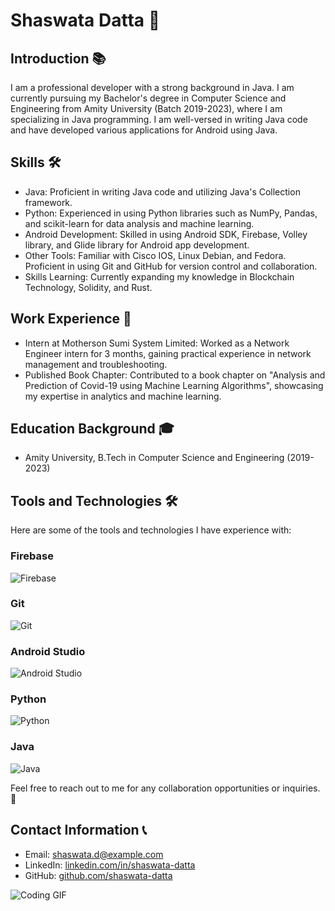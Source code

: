 # Shaswata Datta 🚀

## Introduction 📚
I am a professional developer with a strong background in Java. I am currently pursuing my Bachelor's degree in Computer Science and Engineering from Amity University (Batch 2019-2023), where I am specializing in Java programming. I am well-versed in writing Java code and have developed various applications for Android using Java.

## Skills 🛠️
- Java: Proficient in writing Java code and utilizing Java's Collection framework.
- Python: Experienced in using Python libraries such as NumPy, Pandas, and scikit-learn for data analysis and machine learning.
- Android Development: Skilled in using Android SDK, Firebase, Volley library, and Glide library for Android app development.
- Other Tools: Familiar with Cisco IOS, Linux Debian, and Fedora. Proficient in using Git and GitHub for version control and collaboration.
- Skills Learning: Currently expanding my knowledge in Blockchain Technology, Solidity, and Rust.

## Work Experience 💼
- Intern at Motherson Sumi System Limited: Worked as a Network Engineer intern for 3 months, gaining practical experience in network management and troubleshooting.
- Published Book Chapter: Contributed to a book chapter on "Analysis and Prediction of Covid-19 using Machine Learning Algorithms", showcasing my expertise in analytics and machine learning.

## Education Background 🎓
- Amity University, B.Tech in Computer Science and Engineering (2019-2023)



## Tools and Technologies 🛠️
Here are some of the tools and technologies I have experience with:

### Firebase
![Firebase](https://img.shields.io/badge/Firebase-FFCA28?style=for-the-badge&logo=firebase&logoColor=black)

### Git
![Git](https://img.shields.io/badge/Git-F05032?style=for-the-badge&logo=git&logoColor=white)

### Android Studio
![Android Studio](https://img.shields.io/badge/Android%20Studio-3DDC84?style=for-the-badge&logo=androidstudio&logoColor=white)

### Python
![Python](https://img.shields.io/badge/Python-3776AB?style=for-the-badge&logo=python&logoColor=white)

### Java
![Java](https://img.shields.io/badge/Java-007396?style=for-the-badge&logo=java&logoColor=white)

Feel free to reach out to me for any collaboration opportunities or inquiries. 📩

## Contact Information 📞
- Email: shaswata.d@example.com
- LinkedIn: [linkedin.com/in/shaswata-datta](https://www.linkedin.com/in/shaswata-datta)
- GitHub: [github.com/shaswata-datta](https://github.com/shaswata-datta)

![Coding GIF](https://media.giphy.com/media/13HgwGsXF0aiGY/giphy.gif)
